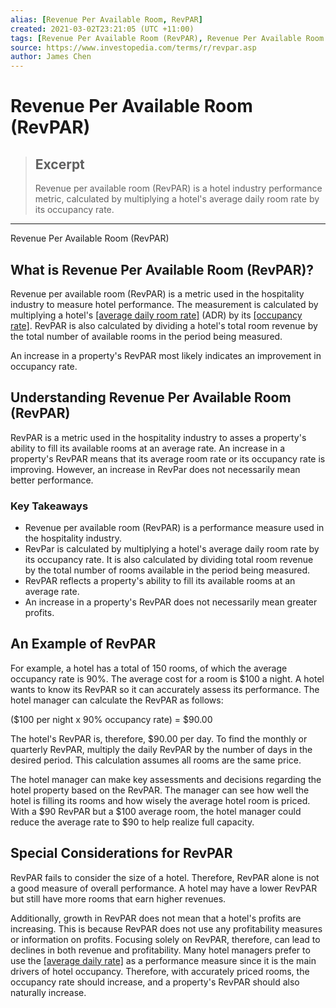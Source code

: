```yaml
---
alias: [Revenue Per Available Room, RevPAR]
created: 2021-03-02T23:21:05 (UTC +11:00)
tags: [Revenue Per Available Room (RevPAR), Revenue Per Available Room (RevPAR)]
source: https://www.investopedia.com/terms/r/revpar.asp
author: James Chen
---
```


# Revenue Per Available Room (RevPAR)

> ## Excerpt
> Revenue per available room (RevPAR) is a hotel industry performance metric, calculated by multiplying a hotel's average daily room rate by its occupancy rate.

---

Revenue Per Available Room (RevPAR)
## What is Revenue Per Available Room (RevPAR)?

Revenue per available room (RevPAR) is a metric used in the hospitality industry to measure hotel performance. The measurement is calculated by multiplying a hotel's [[average daily room rate]](https://www.investopedia.com/terms/a/average-daily-rate.asp) (ADR) by its [[occupancy rate]](https://www.investopedia.com/terms/o/occupancy-rate.asp). RevPAR is also calculated by dividing a hotel's total room revenue by the total number of available rooms in the period being measured.

An increase in a property's RevPAR most likely indicates an improvement in occupancy rate.

## Understanding Revenue Per Available Room (RevPAR)

RevPAR is a metric used in the hospitality industry to asses a property's ability to fill its available rooms at an average rate. An increase in a property's RevPAR means that its average room rate or its occupancy rate is improving. However, an increase in RevPar does not necessarily mean better performance.

### Key Takeaways

-   Revenue per available room (RevPAR) is a performance measure used in the hospitality industry.
-   RevPar is calculated by multiplying a hotel's average daily room rate by its occupancy rate. It is also calculated by dividing total room revenue by the total number of rooms available in the period being measured.
-   RevPAR reflects a property's ability to fill its available rooms at an average rate.
-   An increase in a property's RevPAR does not necessarily mean greater profits.

## An Example of RevPAR

For example, a hotel has a total of 150 rooms, of which the average occupancy rate is 90%. The average cost for a room is $100 a night. A hotel wants to know its RevPAR so it can accurately assess its performance. The hotel manager can calculate the RevPAR as follows:

($100 per night x 90% occupancy rate) = $90.00

The hotel's RevPAR is, therefore, $90.00 per day. To find the monthly or quarterly RevPAR, multiply the daily RevPAR by the number of days in the desired period. This calculation assumes all rooms are the same price.

The hotel manager can make key assessments and decisions regarding the hotel property based on the RevPAR. The manager can see how well the hotel is filling its rooms and how wisely the average hotel room is priced. With a $90 RevPAR but a $100 average room, the hotel manager could reduce the average rate to $90 to help realize full capacity.

## Special Considerations for RevPAR

RevPAR fails to consider the size of a hotel. Therefore, RevPAR alone is not a good measure of overall performance. A hotel may have a lower RevPAR but still have more rooms that earn higher revenues.

Additionally, growth in RevPAR does not mean that a hotel's profits are increasing. This is because RevPAR does not use any profitability measures or information on profits. Focusing solely on RevPAR, therefore, can lead to declines in both revenue and profitability. Many hotel managers prefer to use the [[average daily rate]](https://www.investopedia.com/terms/a/average-daily-rate.asp) as a performance measure since it is the main drivers of hotel occupancy. Therefore, with accurately priced rooms, the occupancy rate should increase, and a property's RevPAR should also naturally increase.
